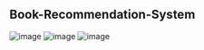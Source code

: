 ## Book-Recommendation-System

![image](https://user-images.githubusercontent.com/109158067/210177923-e4ce19f0-1646-4ee1-9a13-df07392190b2.png)
![image](https://user-images.githubusercontent.com/109158067/210177944-898e63a7-1d83-47df-823e-ec17b20eaaf7.png)
![image](https://user-images.githubusercontent.com/109158067/210177951-ae75d16f-6ea3-4933-9a59-5975fdf2f634.png)


